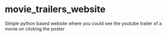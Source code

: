 # movie_trailers_website
Simple python based website where you could see the youtube trailer of a movie on clicking the poster
